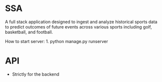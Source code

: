 # SSA
A full stack application designed to ingest and analyze historical sports data to predict outcomes of future events across various sports including golf, basketball, and football.

How to start server:
    1. python manage.py runserver

# API
- Strictly for the backend
